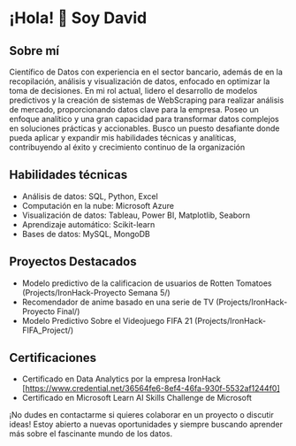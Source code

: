 # ¡Hola! 🌟 Soy David

## Sobre mí

Científico de Datos con experiencia en el sector bancario, además de en la recopilación, análisis y visualización de datos, enfocado en optimizar la toma de decisiones. En mi rol actual, lidero el desarrollo de modelos predictivos y la creación de sistemas de WebScraping para realizar análisis de mercado, proporcionando datos clave para la empresa. Poseo un enfoque analítico y una gran capacidad para transformar datos complejos en soluciones prácticas y accionables. Busco un puesto desafiante donde pueda aplicar y expandir mis habilidades técnicas y analíticas, contribuyendo al éxito y crecimiento continuo de la organización

## Habilidades técnicas

- Análisis de datos: SQL, Python, Excel
- Computación en la nube: Microsoft Azure
- Visualización de datos: Tableau, Power BI, Matplotlib, Seaborn
- Aprendizaje automático: Scikit-learn
- Bases de datos: MySQL, MongoDB

## Proyectos Destacados

- Modelo predictivo de la calificacion de usuarios de Rotten Tomatoes (Projects/IronHack-Proyecto Semana 5/)
- Recomendador de anime basado en una serie de TV (Projects/IronHack-Proyecto Final/)
- Modelo Predictivo Sobre el Videojuego FIFA 21 (Projects/IronHack-FIFA_Project/)

## Certificaciones

- Certificado en Data Analytics por la empresa IronHack [https://www.credential.net/36564fe6-8ef4-46fa-930f-5532af1244f0]
- Certificado en Microsoft Learn AI Skills Challenge de Microsoft

¡No dudes en contactarme si quieres colaborar en un proyecto o discutir ideas! Estoy abierto a nuevas oportunidades y siempre buscando aprender más sobre el fascinante mundo de los datos.
